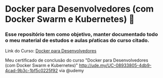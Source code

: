 # Docker para Desenvolvedores (com Docker Swarm e Kubernetes) 🐳
### Esse repositório tem como objetivo, manter documentado todo o meu material de estudos e aulas pŕaticas do curso citado. 

Link do Curso: [Docker para Desenvolvedores](https://www.udemy.com/course/docker-para-desenvolvedores-com-docker-swarm-e-kubernetes/)

Meu certificado de conclusão do curso "Docker para Desenvolvedores (com Docker Swarm e Kubernetes)" http://ude.my/UC-08933805-4db9-4cad-9b3c-1bf5c0225f92 via @udemy 
